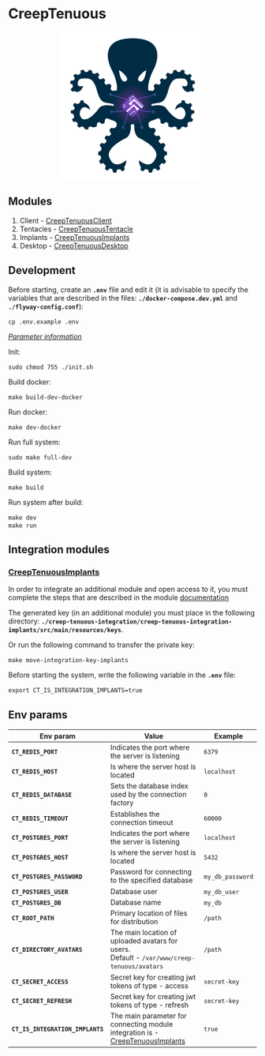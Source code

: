 # CreepTenuous

<p align="center">
<img src="./doc/logo.svg" alt="Logo project" width="300" height="300">
</p>

## Modules

1) Client - [CreepTenuousClient](https://github.com/Zer0S2m/CreepTenuousClient)
2) Tentacles - [CreepTenuousTentacle](https://github.com/Zer0S2m/CreepTenuousTentacle)
3) Implants - [CreepTenuousImplants](https://github.com/Zer0S2m/CreepTenuousImplants)
4) Desktop - [CreepTenuousDesktop](https://github.com/Zer0S2m/CreepTenuousDesktop)

## Development

Before starting, create an **`.env`** file and edit it (it is advisable to specify the variables that are described in
the files: **`./docker-compose.dev.yml`** and **`./flyway-config.conf`**):

```shell
cp .env.example .env
```

_[Parameter information](#env-params)_

Init:

```shell
sudo chmod 755 ./init.sh
```

Build docker:

```shell
make build-dev-docker
```

Run docker:

```shell
make dev-docker
```

Run full system:

```shell
sudo make full-dev
```

Build system:

```shell
make build
```

Run system after build:

```shell
make dev
make run
```

## Integration modules

### [CreepTenuousImplants](https://github.com/Zer0S2m/CreepTenuousImplants)

In order to integrate an additional module and open access to it,
you must complete the steps that are described in the module
[documentation](https://github.com/Zer0S2m/CreepTenuousImplants#integration)

The generated key (in an additional module) you must place in the following directory:
**`./creep-tenuous-integration/creep-tenuous-integration-implants/src/main/resources/keys`**.

Or run the following command to transfer the private key:

```shell
make move-integration-key-implants
```

Before starting the system, write the following variable in the **`.env`** file:

```shell
export CT_IS_INTEGRATION_IMPLANTS=true
```

## Env params

| Env param                        | Value                                                                                                                             | Example          |
|----------------------------------|-----------------------------------------------------------------------------------------------------------------------------------|------------------|
| **`CT_REDIS_PORT`**              | Indicates the port where the server is listening                                                                                  | `6379`           |
| **`CT_REDIS_HOST`**              | Is where the server host is located                                                                                               | `localhost`      |
| **`CT_REDIS_DATABASE`**          | Sets the database index used by the connection factory                                                                            | `0`              |
| **`CT_REDIS_TIMEOUT`**           | Establishes the connection timeout                                                                                                | `60000`          |
| **`CT_POSTGRES_PORT`**           | Indicates the port where the server is listening                                                                                  | `localhost`      |
| **`CT_POSTGRES_HOST`**           | Is where the server host is located                                                                                               | `5432`           |
| **`CT_POSTGRES_PASSWORD`**       | Password for connecting to the specified database                                                                                 | `my_db_password` |
| **`CT_POSTGRES_USER`**           | Database user                                                                                                                     | `my_db_user`     |
| **`CT_POSTGRES_DB`**             | Database name                                                                                                                     | `my_db`          |
| **`CT_ROOT_PATH`**               | Primary location of files for distribution                                                                                        | `/path`          |
| **`CT_DIRECTORY_AVATARS`**       | The main location of uploaded avatars for users. <br/>Default - `/var/www/creep-tenuous/avatars`                                  | `/path`          |
| **`CT_SECRET_ACCESS`**           | Secret key for creating jwt tokens of type - access                                                                               | `secret-key`     |
| **`CT_SECRET_REFRESH`**          | Secret key for creating jwt tokens of type - refresh                                                                              | `secret-key`     |
| **`CT_IS_INTEGRATION_IMPLANTS`** | The main parameter for connecting module integration is - [CreepTenuousImplants](https://github.com/Zer0S2m/CreepTenuousImplants) | `true`           |
